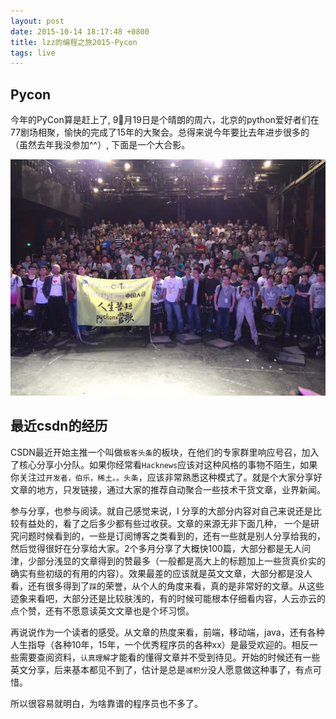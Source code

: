```yaml
---
layout: post
date: 2015-10-14 18:17:48 +0800
title: lzz的编程之旅2015-Pycon
tags: live
---
```


## Pycon

今年的PyCon算是赶上了, 9月19日是个晴朗的周六，北京的python爱好者们在77剧场相聚，愉快的完成了15年的大聚会。总得来说今年要比去年进步很多的（虽然去年我没参加^^）, 下面是一个大合影。

![pycon2015](/images/pycon2015.jpg)

## 最近csdn的经历

CSDN最近开始主推一个叫做`极客头条`的板块，在他们的专家群里响应号召，加入了核心分享小分队。如果你经常看`Hacknews`应该对这种风格的事物不陌生，如果你关注过`开发者，伯乐，稀土。。头条`，应该非常熟悉这种模式了。就是个大家分享好文章的地方，只发链接，通过大家的推荐自动聚合一些技术干货文章，业界新闻。

参与分享，也参与阅读。就自己感觉来说，I 分享的大部分内容对自己来说还是比较有益处的，看了之后多少都有些过收获。文章的来源无非下面几种， 一个是研究问题时候看到的，一些是订阅博客之类看到的，还有一些就是别人分享给我的，然后觉得很好在分享给大家。2个多月分享了大概快100篇，大部分都是无人问津，少部分浅显的文章得到的赞最多（一般都是高大上的标题加上一些货真价实的确实有些初级的有用的内容）。效果最差的应该就是英文文章，大部分都是没人看，还有很多得到了`踩`的荣誉，从个人的角度来看，真的是非常好的文章。从这些迹象来看吧，大部分还是比较肤浅的，有的时候可能根本仔细看内容，人云亦云的点个赞，还有不愿意读英文文章也是个坏习惯。

再说说作为一个读者的感受。从文章的热度来看，前端，移动端，java，还有各种人生指导（各种10年，15年，一个优秀程序员的各种xx）是最受欢迎的。相反一些需要查阅资料，`认真理解`才能看的懂得文章并不受到待见。开始的时候还有一些英文分享，后来基本都见不到了，估计是总是`减积分`没人愿意做这种事了，有点可惜。

所以很容易就明白，为啥靠谱的程序员也不多了。









